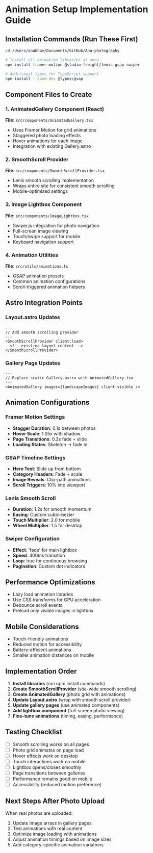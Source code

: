 # Animation Setup Implementation Guide

## Installation Commands (Run These First)
```bash
cd /Users/anubhav/Documents/GitHub/Anu-photography

# Install all animation libraries at once
npm install framer-motion @studio-freight/lenis gsap swiper

# Additional types for TypeScript support
npm install --save-dev @types/gsap
```

## Component Files to Create

### 1. AnimatedGallery Component (React)
**File**: `src/components/AnimatedGallery.tsx`
- Uses Framer Motion for grid animations
- Staggered photo loading effects
- Hover animations for each image
- Integration with existing Gallery.astro

### 2. SmoothScroll Provider
**File**: `src/components/SmoothScrollProvider.tsx`
- Lenis smooth scrolling implementation
- Wraps entire site for consistent smooth scrolling
- Mobile-optimized settings

### 3. Image Lightbox Component
**File**: `src/components/ImageLightbox.tsx`
- Swiper.js integration for photo navigation
- Full-screen image viewing
- Touch/swipe support for mobile
- Keyboard navigation support

### 4. Animation Utilities
**File**: `src/utils/animations.ts`
- GSAP animation presets
- Common animation configurations
- Scroll-triggered animation helpers

## Astro Integration Points

### Layout.astro Updates
```astro
---
// Add smooth scrolling provider
---
<SmoothScrollProvider client:load>
  <!-- existing layout content -->
</SmoothScrollProvider>
```

### Gallery Page Updates
```astro
---
// Replace static Gallery.astro with AnimatedGallery.tsx
---
<AnimatedGallery images={landscapeImages} client:visible />
```

## Animation Configurations

### Framer Motion Settings
- **Stagger Duration**: 0.1s between photos
- **Hover Scale**: 1.05x with shadow
- **Page Transitions**: 0.3s fade + slide
- **Loading States**: Skeleton → fade in

### GSAP Timeline Settings
- **Hero Text**: Slide up from bottom
- **Category Headers**: Fade + scale
- **Image Reveals**: Clip-path animations
- **Scroll Triggers**: 10% into viewport

### Lenis Smooth Scroll
- **Duration**: 1.2s for smooth momentum
- **Easing**: Custom cubic-bezier
- **Touch Multiplier**: 2.0 for mobile
- **Wheel Multiplier**: 1.5 for desktop

### Swiper Configuration
- **Effect**: 'fade' for main lightbox
- **Speed**: 400ms transition
- **Loop**: true for continuous browsing
- **Pagination**: Custom dot indicators

## Performance Optimizations
- Lazy load animation libraries
- Use CSS transforms for GPU acceleration
- Debounce scroll events
- Preload only visible images in lightbox

## Mobile Considerations
- Touch-friendly animations
- Reduced motion for accessibility
- Battery-efficient animations
- Smaller animation distances on mobile

## Implementation Order
1. **Install libraries** (run npm install commands)
2. **Create SmoothScrollProvider** (site-wide smooth scrolling)
3. **Create AnimatedGallery** (photo grid with animations)  
4. **Update Layout.astro** (wrap with smooth scroll provider)
5. **Update gallery pages** (use animated components)
6. **Add lightbox component** (full-screen photo viewing)
7. **Fine-tune animations** (timing, easing, performance)

## Testing Checklist
- [ ] Smooth scrolling works on all pages
- [ ] Photo grid animates on page load
- [ ] Hover effects work on desktop
- [ ] Touch interactions work on mobile
- [ ] Lightbox opens/closes smoothly
- [ ] Page transitions between galleries
- [ ] Performance remains good on mobile
- [ ] Accessibility (reduced motion preference)

## Next Steps After Photo Upload
When real photos are uploaded:
1. Update image arrays in gallery pages
2. Test animations with real content
3. Optimize image loading with animations
4. Adjust animation timings based on image sizes
5. Add category-specific animation variations